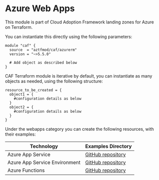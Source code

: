 # Azure Web Apps

This module is part of Cloud Adoption Framework landing zones for Azure on Terraform.

You can instantiate this directly using the following parameters:

```hcl
module "caf" {
  source  = "aztfmod/caf/azurerm"
  version = "~>5.5.0"

  # Add object as described below
}
```

CAF Terraform module is iterative by default, you can instantiate as many objects as needed, using the following structure:

```hcl
resource_to_be_created = {
  object1 = {
    #configuration details as below
  }
  object2 = {
    #configuration details as below
  }
}
```

Under the webapps category you can create the following resources, with their examples:

| Technology                    | Examples Directory                                                                                                        |
|-------------------------------|---------------------------------------------------------------------------------------------------------------------------|
| Azure App Service             | [GitHub repository](https://github.com/aztfmod/terraform-azurerm-caf/tree/master/examples/webapps/appservice/)            |
| Azure App Service Environment | [GitHub repository](https://github.com/aztfmod/terraform-azurerm-caf/tree/master/examples/webapps/appservice-environment) |
| Azure Functions               | [GitHub repository](https://github.com/aztfmod/terraform-azurerm-caf/tree/master/examples/webapps/function_app)           |
